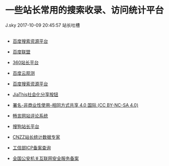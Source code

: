 <div class="blog-article">
<h1 class="title">一些站长常用的搜索收录、访问统计平台</h1>
<span class="author">J.sky</span>
<span class="time">2017-10-09 20:45:57</span>
<span class="tag">站长吐槽</span>
</div>
</br>

+ [百度搜索资源平台](http://ziyuan.baidu.com)

+ [百度联盟](http://union.baidu.com)

+ [360站长平台](http://zhanzhang.so.com/)

+ [百度云观测](http://ce.baidu.com/)

+ [百度搜索资源平台](http://ziyuan.baidu.com)

+ [JiaThis社会化分享按钮](http://www.jiathis.com/)

+ [署名-非商业性使用-相同方式共享 4.0 国际 (CC BY-NC-SA 4.0) ](https://creativecommons.org/licenses/by-nc-sa/4.0/deed.zh)

+ [畅言网站评论系统](http://changyan.kuaizhan.com/)

+ [搜狗站长平台](http://zhanzhang.sogou.com)

+ [CNZZ站长统计数据专家](https://web.umeng.com/main.php?c=site&a=add)

+ [工信部ICP备案查询](http://www.miitbeian.gov.cn/)

+ [全国公安机关互联网安全服务备案](http://www.beian.gov.cn/)